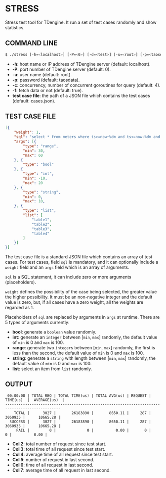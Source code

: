 # STRESS

Stress test tool for TDengine. It run a set of test cases randomly and show statistics.

## COMMAND LINE

``` bash
$ ./stress [-h=<localhost>] [-P=<0>] [-d=<test>] [-u=<root>] [-p=<taosdata>] [-c=<4>] [-f=<true>] [test case file]
```

* **-h**: host name or IP address of TDengine server (default: localhost).
* **-P**: port number of TDengine server (default: 0).
* **-u**: user name (default: root).
* **-p**: password (default: taosdata).
* **-c**: concurrency, number of concurrent goroutines for query (default: 4).
* **-f**: fetch data or not (default: true).
* **test case file**: the path of a JSON file which contains the test cases (default: cases.json).

## TEST CASE FILE

```json
[{
    "weight": 1,
    "sql": "select * from meters where ts>=now+%dm and ts<=now-%dm and c1=%v and c2=%d and c3='%s' and tbname='%s'",
    "args": [{
        "type": "range",
        "min": 30,
        "max": 60
    }, {
        "type": "bool"
    }, {
        "type": "int",
        "min": -10,
        "max": 20
    }, {
        "type": "string",
        "min": 0,
        "max": 10,
    }, {
        "type": "list",
        "list": [
            "table1",
            "table2",
            "table3",
            "table4"
        ]
    }]
}]
```

The test case file is a standard JSON file which contains an array of test cases. For test cases, field `sql` is mandatory, and it can optionally include a `weight` field and an `args` field which is an array of arguments.

`sql` is a SQL statement, it can include zero or more arguments (placeholders).

`weight` defines the possibility of the case being selected, the greater value the higher possibility. It must be an non-negative integer and the default value is zero, but, if all cases have a zero weight, all the weights are regarded as 1. 

Placeholders of `sql` are replaced by arguments in `args` at runtime. There are 5 types of arguments currently:

* **bool**: generate a `boolean` value randomly.
* **int**: generate an `integer` between [`min`, `max`] randomly, the default value of `min` is 0 and `max` is 100.
* **range**: generate two `integer`s between [`min`, `max`] randomly, the first is less than the second, the default value of `min` is 0 and `max` is 100.
* **string**: generate a `string` with length between [`min`, `max`] randomly, the default value of `min` is 0 and `max` is 100.
* **list**: select an item from `list` randomly.

## OUTPUT

```
 00:00:08 | TOTAL REQ | TOTAL TIME(us) | TOTAL AVG(us) | REQUEST |  TIME(us)  |  AVERAGE(us)  |
-----------------------------------------------------------------------------------------------
    TOTAL |      3027 |       26183890 |       8650.11 |     287 |    3060935 |      10665.28 |
  SUCCESS |      3027 |       26183890 |       8650.11 |     287 |    3060935 |      10665.28 |
     FAIL |         0 |              0 |          0.00 |       0 |          0 |          0.00 |
```

* **Col 2**: total number of request since test start.
* **Col 3**: total time of all request since test start.
* **Col 4**: average time of all request since test start.
* **Col 5**: number of request in last second.
* **Col 6**: time of all request in last second.
* **Col 7**: average time of all request in last second.
